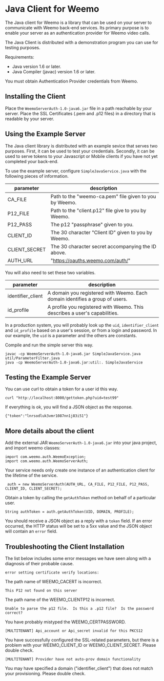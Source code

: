 # Java Client for Weemo

The Java client for Weemo is a library that can be used on your server to communicate with Weemo back-end services.  Its primary purpose is to enable your server as an authentication provider for Weemo video calls.

The Java Client is distributed with a demonstration program you can use for testing purposes.

Requirements:

- Java version 1.6 or later.
- Java Compiler (javac) version 1.6 or later.

You must obtain Authentication Provider credentials from Weemo.


## Installing the Client

Place the ```WeemoServerAuth-1.0-java6.jar``` file in a path reachable by your server.  Place the SSL Certificates (.pem and .p12 files) in a directory that is readable by your server.


## Using the Example Server

The Java client library is distributed with an example sevice that
serves two purposes.  First, it can be used to test your credentials.
Secondly, it can be used to serve tokens to your Javascript or Mobile
clients if you have not yet completed your back-end.

To use the example server, configure ```SimpleJavaService.java``` with
the following pieces of information.

| parameter      | description |
|----------------|-------------|
| CA_FILE        | Path to the "weemo-ca.pem" file given to you by Weemo. |
| P12_FILE       | Path to the "client.p12" file give to you by Weemo. |
| P12_PASS       | The p12 "passphrase" given to you. |
| CLIENT_ID      | The 30 character "Client ID" given to you by Weemo. |
| CLIENT_SECRET  | The 30 character secret accompanying the ID above. |
| AUTH_URL       | "https://oauths.weemo.com/auth/" |

You will also need to set these two variables.

| parameter         | description |
|-------------------|-------------|
| identifier_client | A domain you registered with Weemo. Each domain identifies a group of users. |
| id_profile        | A profile you registered with Weemo.  This describes a user's capabilities. |

In a production system, you will probably look up the ```uid```, ```identifier_client``` and ```id_profile``` based on a user's session, or from a login and password.  In our example, the ```uid``` is a parameter and the others are constants.

Compile and run the simple server this way.

    javac -cp WeemoServerAuth-1.0-java6.jar SimpleJavaService.java util/ParameterFilter.java
    java -cp WeemoServerAuth-1.0-java6.jar:util:. SimpleJavaService


## Testing the Example Server

You can use curl to obtain a token for a user id this way.

    curl "http://localhost:8000/gettoken.php?uid=test99"

If everything is ok, you will find a JSON object as the response.

    {"token":"lnrsodluk3vmr1087nn1j83i51"}


## More details about the client

Add the external JAR ```WeemoServerAuth-1.0-java6.jar``` into your java project, and import weemo classes:

```
import com.weemo.auth.WeemoException;
import com.weemo.auth.WeemoServerAuth;
```

Your service needs only create one instance of an authentication client for the lifetime of the service. 

```
 auth = new WeemoServerAuth(AUTH_URL, CA_FILE, P12_FILE, P12_PASS, CLIENT_ID, CLIENT_SECRET);
```

Obtain a token by calling the ```getAuthToken``` method on behalf of a particular user.

```
String authToken = auth.getAuthToken(UID, DOMAIN, PROFILE);
```

You should receive a JSON object as a reply with a ```token``` field.  If an error occurred, the HTTP status will be set to a 5xx value and the JSON object will contain an ```error``` field.



## Troubleshooting the Client Installation


The list below includes some error messages we have seen along with a diagnosis of their probable cause.

    error setting certificate verify locations:

The path name of WEEMO_CACERT is incorrect.

    This P12 not found on this server

The path name of the WEEMO_CLIENTP12 is incorrect.

    Unable to parse the p12 file.  Is this a .p12 file?  Is the password correct?

You have probably mistyped the WEEMO_CERTPASSWORD.

    [MULTITENANT] Api_account or Api_secret invalid for this PKCS12

You have successfully configured the SSL-related parameters, but there is a problem with your WEEMO_CLIENT_ID or WEEMO_CLIENT_SECRET.  Please double check.

    [MULTITENANT] Provider have not auto-prov domain functionality

You may have specified a domain ("identifier_client") that does not match your provisioning.  Please double check.
